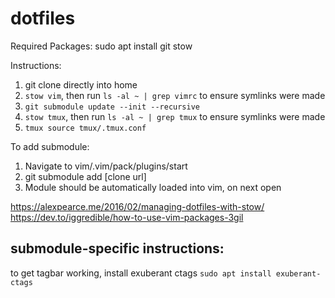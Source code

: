 # dotfiles

Required Packages:
sudo apt install git stow

Instructions:
1) git clone directly into home
2) `stow vim`, then run `ls -al ~ | grep vimrc` to ensure symlinks were made
3) `git submodule update --init --recursive`
4) `stow tmux`, then run `ls -al ~ | grep tmux` to ensure symlinks were made
5) `tmux source tmux/.tmux.conf` 

To add submodule:
1) Navigate to vim/.vim/pack/plugins/start
2) git submodule add [clone url]
3) Module should be automatically loaded into vim, on next open

https://alexpearce.me/2016/02/managing-dotfiles-with-stow/
https://dev.to/iggredible/how-to-use-vim-packages-3gil

## submodule-specific instructions:
to get tagbar working, install exuberant ctags
`sudo apt install exuberant-ctags`
